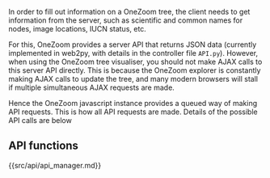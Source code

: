 In order to fill out information on a OneZoom tree, the client needs to get information from the server, such as scientific and common names for nodes, image locations, IUCN status, etc.

For this, OneZoom provides a server API that returns JSON data (currently implemented in web2py, with details in the controller file `API.py`). However, when using the OneZoom tree visualiser, you should not make AJAX calls to this server API directly. This is because the OneZoom explorer is constantly making AJAX calls to update the tree, and many modern browsers will stall if multiple simultaneous AJAX requests are made.

Hence the OneZoom javascript instance provides a queued way of making API requests. This is how all API requests are made. Details of the possible API calls are below

## API functions

{{src/api/api_manager.md}}
